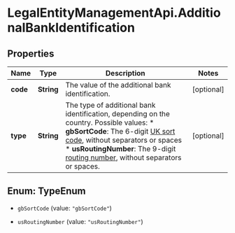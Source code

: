# LegalEntityManagementApi.AdditionalBankIdentification

## Properties

Name | Type | Description | Notes
------------ | ------------- | ------------- | -------------
**code** | **String** | The value of the additional bank identification. | [optional] 
**type** | **String** | The type of additional bank identification, depending on the country.  Possible values:   * **gbSortCode**: The 6-digit [UK sort code](https://en.wikipedia.org/wiki/Sort_code), without separators or spaces  * **usRoutingNumber**: The 9-digit [routing number](https://en.wikipedia.org/wiki/ABA_routing_transit_number), without separators or spaces. | [optional] 



## Enum: TypeEnum


* `gbSortCode` (value: `"gbSortCode"`)

* `usRoutingNumber` (value: `"usRoutingNumber"`)




